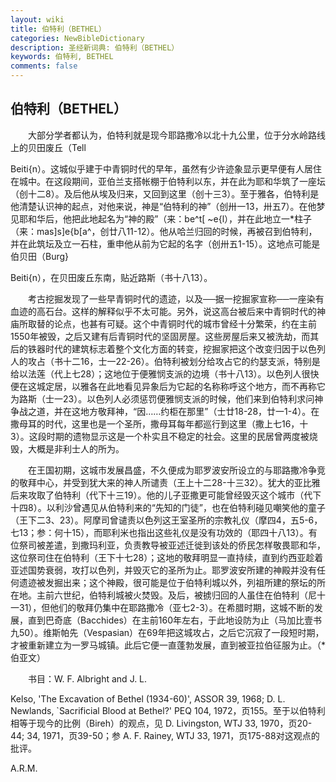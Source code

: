 ```yaml
---
layout: wiki
title: 伯特利（BETHEL）
categories: NewBibleDictionary
description: 圣经新词典: 伯特利（BETHEL）
keywords: 伯特利, BETHEL
comments: false
---
```


## 伯特利（BETHEL）

　　大部分学者都认为，伯特利就是现今耶路撒冷以北十九公里，位于分水岭路线上的贝田废丘（Tell

Beiti{n）。这城似乎建于中青铜时代的早年，虽然有少许迹象显示更早便有人居住在城中。在这段期间，亚伯兰支搭帐棚于伯特利以东，并在此为耶和华筑了一座坛（创十二8）。及后他从埃及归来，又回到这里（创十三3）。至于雅各，伯特利是他清楚认识神的起点，对他来说，神是“伯特利的神”（创卅一13，卅五7）。在他梦见耶和华后，他把此地起名为“神的殿”（来：be^t[ ~e{l），并在此地立一*柱子（来：mas]s]e{b[a^，创廿八11-12）。他从哈兰归回的时候，再被召到伯特利，并在此筑坛及立一石柱，重申他从前为它起的名字（创卅五1-15）。这地点可能是伯贝田（Burg}

Beiti{n），在贝田废丘东南，贴近路斯（书十八13）。

　　考古挖掘发现了一些早青铜时代的遗迹，以及──据一挖掘家宣称──一座染有血迹的高石台。这样的解释似乎不太可能。另外，说这高台被后来中青铜时代的神庙所取替的论点，也甚有可疑。这个中青铜时代的城市曾经十分繁荣，约在主前1550年被毁，之后又建有后青铜时代的坚固房屋。这些房屋后来又被洗劫，而其后的铁器时代的建筑标志着整个文化方面的转变，挖掘家把这个改变归因于以色列人的攻占（书十二16，士一22-26）。伯特利被划分给攻占它的约瑟支派，特别是给以法莲（代上七28）；这地位于便雅悯支派的边境（书十八13）。以色列人很快便在这城定居，以雅各在此地看见异象后为它起的名称称呼这个地方，而不再称它为路斯（士一23）。以色列人必须惩罚便雅悯支派的时候，他们来到伯特利求问神争战之道，并在这地方敬拜神，“因……约柜在那里”（士廿18-28，廿一1-4）。在撒母耳的时代，这里也是一个圣所，撒母耳每年都巡行到这里（撒上七16，十3）。这段时期的遗物显示这是一个朴实且不稳定的社会。这里的民居曾两度被烧毁，大概是非利士人的所为。

　　在王国初期，这城市发展昌盛，不久便成为耶罗波安所设立的与耶路撒冷争竞的敬拜中心，并受到犹大来的神人所谴责（王上十二28-十三32）。犹大的亚比雅后来攻取了伯特利（代下十三19）。他的儿子亚撒更可能曾经毁灭这个城市（代下十四8）。以利沙曾遇见从伯特利来的“先知的门徒”，也在伯特利碰见嘲笑他的童子（王下二3、23）。阿摩司曾谴责以色列这王室圣所的宗教礼仪（摩四4，五5-6，七13；参：何十15），而耶利米也指出这些礼仪是没有功效的（耶四十八13）。有位祭司被差遣，到撒玛利亚，负责教导被亚述迁徙到该处的侨民怎样敬畏耶和华，这位祭司住在伯特利（王下十七28）；这地的敬拜明显一直持续，直到约西亚趁着亚述国势衰弱，攻打以色列，并毁灭它的圣所为止。耶罗波安所建的神殿并没有任何遗迹被发掘出来；这个神殿，很可能是位于伯特利城以外，列祖所建的祭坛的所在地。主前六世纪，伯特利城被火焚毁。及后，被掳归回的人虽住在伯特利（尼十一31），但他们的敬拜仍集中在耶路撒冷（亚七2-3）。在希腊时期，这城不断的发展，直到巴奇底（Bacchides）在主前160年左右，于此地设防为止（马加比壹书九50）。维斯帕先（Vespasian）在69年把这城攻占，之后它沉寂了一段短时期，才被重新建立为一罗马城镇。此后它便一直蓬勃发展，直到被亚拉伯征服为止。（*伯亚文）

　　书目：W. F. Albright and J. L.

Kelso, 'The Excavation of Bethel (1934-60)', ASSOR 39, 1968; D. L. Newlands, `Sacrificial Blood at Bethel?' PEQ 104, 1972，页155。至于以伯特利相等于现今的比例（Bireh）的观点，见 D. Livingston, WTJ 33, 1970，页20-44; 34, 1971，页39-50；参 A. F. Rainey, WTJ 33, 1971，页175-88对这观点的批评。

A.R.M.






